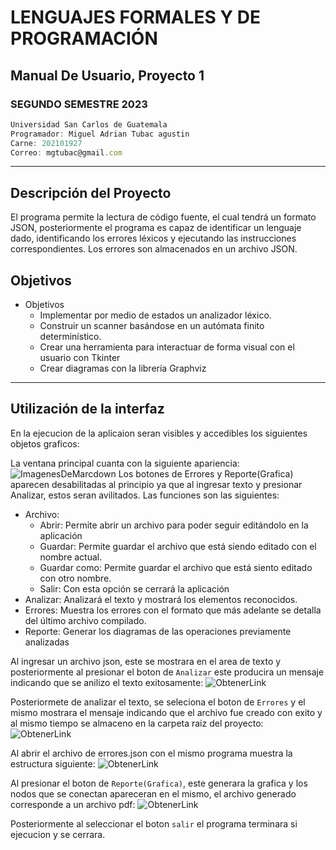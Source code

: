# LENGUAJES FORMALES Y DE PROGRAMACIÓN
## Manual De Usuario, Proyecto 1 
### SEGUNDO SEMESTRE 2023
```js
Universidad San Carlos de Guatemala
Programador: Miguel Adrian Tubac agustin
Carne: 202101927
Correo: mgtubac@gmail.com
```
---
## Descripción del Proyecto
El programa permite la lectura de código fuente, el cual tendrá un formato JSON, posteriormente el programa es capaz de identificar un lenguaje dado, identificando los errores léxicos y ejecutando las instrucciones correspondientes. Los errores son almacenados en un archivo JSON. 


## Objetivos
* Objetivos
    * Implementar por medio de estados un analizador léxico.
    * Construir un scanner basándose en un autómata finito determinístico.
    * Crear una herramienta para interactuar de forma visual con el usuario con Tkinter
    * Crear diagramas con la librería Graphviz 

---
## Utilización de la interfaz 
En la ejecucion de la aplicaion seran visibles y accedibles los siguientes objetos graficos:

La ventana principal cuanta con la siguiente apariencia:
![ImagenesDeMarcdown](https://i.ibb.co/LvPGGN1/image.png)
Los botones de Errores y Reporte(Grafica) aparecen desabilitadas al principio ya que al ingresar texto y presionar Analizar, estos seran avilitados. Las funciones son las siguientes:
* Archivo:
    * Abrir: Permite abrir un archivo para poder seguir editándolo en la aplicación
    * Guardar: Permite guardar el archivo que está siendo editado con el nombre actual.
    * Guardar como: Permite guardar el archivo que está siento editado con otro nombre.
    * Salir: Con esta opción se cerrará la aplicación
* Analizar: Analizará el texto y mostrará los elementos reconocidos.
* Errores: Muestra los errores con el formato que más adelante se detalla del último archivo compilado. 
* Reporte: Generar los diagramas de las operaciones previamente analizadas 

Al ingresar un archivo json, este se mostrara en el area de texto y posteriormente al presionar el boton de `Analizar` este producira un mensaje indicando que se anilizo el texto exitosamente:
![ObtenerLink](https://i.ibb.co/HdXBzXB/image.png)

Posteriormete de analizar el texto, se seleciona el boton de `Errores` y el mismo mostrara el mensaje indicando que el archivo fue creado con exito y al mismo tiempo se almaceno en la carpeta raiz del proyecto:
![ObtenerLink](https://i.ibb.co/nj6m9Fs/image.png)

Al abrir el archivo de errores.json con el mismo programa muestra la estructura siguiente: 
![ObtenerLink](https://i.ibb.co/nMTBJm3/image.png)

Al presionar el boton de `Reporte(Grafica)`, este generara la grafica y los nodos que se conectan apareceran en el mismo, el archivo generado corresponde a un archivo pdf:
![ObtenerLink](https://i.ibb.co/997JP7p/image.png)

Posteriormente al seleccionar el boton `salir` el programa terminara si ejecucion y se cerrara.
